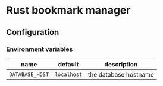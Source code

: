 # Rust bookmark manager


## Configuration
### Environment variables
| name            | default     | description           |
|-----------------|-------------|-----------------------|
| `DATABASE_HOST` | `localhost` | the database hostname |
